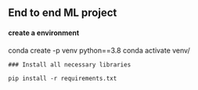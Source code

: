 ## End to end ML project

#### create a environment

conda create -p venv python==3.8
conda activate venv/

```
### Install all necessary libraries

pip install -r requirements.txt